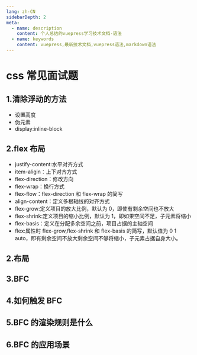 ```yaml
---
lang: zh-CN
sidebarDepth: 2
meta:
  - name: description
    content: 个人总结的vuepress学习技术文档-语法
  - name: keywords
    content: vuepress,最新技术文档,vuepress语法,markdown语法
---
```


# css 常见面试题

## 1.清除浮动的方法

- 设置高度
- 伪元素
- display:inline-block

## 2.flex 布局

- justify-content:水平对齐方式
- item-aligin：上下对齐方式
- flex-direction：修改方向
- flex-wrap：换行方式
- flex-flow：flex-direction 和 flex-wrap 的简写
- align-content：定义多根轴线的对齐方式
- flex-grow:定义项目的放大比例，默认为 0，即使有剩余空间也不放大
- flex-shrink:定义项目的缩小比例，默认为 1，即如果空间不足，子元素将缩小
- flex-basis：定义在分配多余空间之前，项目占据的主轴空间
- flex:属性时 flex-grow,flex-shrink 和 flex-basis 的简写，默认值为 0 1 auto，即有剩余空间不放大剩余空间不够将缩小，子元素占据自身大小。

## 2.布局

## 3.BFC

## 4.如何触发 BFC

## 5.BFC 的渲染规则是什么

## 6.BFC 的应用场景
